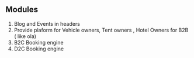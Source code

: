 ## Modules
1. Blog and Events in headers
2. Provide plaform for Vehicle owners, Tent owners , Hotel Owners for B2B ( like ola)
3. B2C Booking engine
4. D2C Booking engine